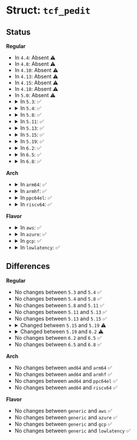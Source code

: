 # Struct: <code>tcf_pedit</code>

## Status
<b>Regular</b>
<ul>
<li>
In <code>4.4</code>: Absent ⚠️
</li>
<li>
In <code>4.8</code>: Absent ⚠️
</li>
<li>
In <code>4.10</code>: Absent ⚠️
</li>
<li>
In <code>4.13</code>: Absent ⚠️
</li>
<li>
In <code>4.15</code>: Absent ⚠️
</li>
<li>
In <code>4.18</code>: Absent ⚠️
</li>
<li>
In <code>5.0</code>: Absent ⚠️
</li>
<li>
<details>
<summary>In <code>5.3</code>: ✅</summary>

```c
struct tcf_pedit {
    struct tc_action common;
    unsigned char tcfp_nkeys;
    unsigned char tcfp_flags;
    struct tc_pedit_key *tcfp_keys;
    struct tcf_pedit_key_ex *tcfp_keys_ex;
};
```
</details>
</li>
<li>
<details>
<summary>In <code>5.4</code>: ✅</summary>

```c
struct tcf_pedit {
    struct tc_action common;
    unsigned char tcfp_nkeys;
    unsigned char tcfp_flags;
    struct tc_pedit_key *tcfp_keys;
    struct tcf_pedit_key_ex *tcfp_keys_ex;
};
```
</details>
</li>
<li>
<details>
<summary>In <code>5.8</code>: ✅</summary>

```c
struct tcf_pedit {
    struct tc_action common;
    unsigned char tcfp_nkeys;
    unsigned char tcfp_flags;
    struct tc_pedit_key *tcfp_keys;
    struct tcf_pedit_key_ex *tcfp_keys_ex;
};
```
</details>
</li>
<li>
<details>
<summary>In <code>5.11</code>: ✅</summary>

```c
struct tcf_pedit {
    struct tc_action common;
    unsigned char tcfp_nkeys;
    unsigned char tcfp_flags;
    struct tc_pedit_key *tcfp_keys;
    struct tcf_pedit_key_ex *tcfp_keys_ex;
};
```
</details>
</li>
<li>
<details>
<summary>In <code>5.13</code>: ✅</summary>

```c
struct tcf_pedit {
    struct tc_action common;
    unsigned char tcfp_nkeys;
    unsigned char tcfp_flags;
    struct tc_pedit_key *tcfp_keys;
    struct tcf_pedit_key_ex *tcfp_keys_ex;
};
```
</details>
</li>
<li>
<details>
<summary>In <code>5.15</code>: ✅</summary>

```c
struct tcf_pedit {
    struct tc_action common;
    unsigned char tcfp_nkeys;
    unsigned char tcfp_flags;
    struct tc_pedit_key *tcfp_keys;
    struct tcf_pedit_key_ex *tcfp_keys_ex;
};
```
</details>
</li>
<li>
<details>
<summary>In <code>5.19</code>: ✅</summary>

```c
struct tcf_pedit {
    struct tc_action common;
    unsigned char tcfp_nkeys;
    unsigned char tcfp_flags;
    u32 tcfp_off_max_hint;
    struct tc_pedit_key *tcfp_keys;
    struct tcf_pedit_key_ex *tcfp_keys_ex;
};
```
</details>
</li>
<li>
<details>
<summary>In <code>6.2</code>: ✅</summary>

```c
struct tcf_pedit {
    struct tc_action common;
    struct tcf_pedit_parms *parms;
};
```
</details>
</li>
<li>
<details>
<summary>In <code>6.5</code>: ✅</summary>

```c
struct tcf_pedit {
    struct tc_action common;
    struct tcf_pedit_parms *parms;
};
```
</details>
</li>
<li>
<details>
<summary>In <code>6.8</code>: ✅</summary>

```c
struct tcf_pedit {
    struct tc_action common;
    struct tcf_pedit_parms *parms;
};
```
</details>
</li>
</ul>
<b>Arch</b>
<ul>
<li>
<details>
<summary>In <code>arm64</code>: ✅</summary>

```c
struct tcf_pedit {
    struct tc_action common;
    unsigned char tcfp_nkeys;
    unsigned char tcfp_flags;
    struct tc_pedit_key *tcfp_keys;
    struct tcf_pedit_key_ex *tcfp_keys_ex;
};
```
</details>
</li>
<li>
<details>
<summary>In <code>armhf</code>: ✅</summary>

```c
struct tcf_pedit {
    struct tc_action common;
    unsigned char tcfp_nkeys;
    unsigned char tcfp_flags;
    struct tc_pedit_key *tcfp_keys;
    struct tcf_pedit_key_ex *tcfp_keys_ex;
};
```
</details>
</li>
<li>
<details>
<summary>In <code>ppc64el</code>: ✅</summary>

```c
struct tcf_pedit {
    struct tc_action common;
    unsigned char tcfp_nkeys;
    unsigned char tcfp_flags;
    struct tc_pedit_key *tcfp_keys;
    struct tcf_pedit_key_ex *tcfp_keys_ex;
};
```
</details>
</li>
<li>
<details>
<summary>In <code>riscv64</code>: ✅</summary>

```c
struct tcf_pedit {
    struct tc_action common;
    unsigned char tcfp_nkeys;
    unsigned char tcfp_flags;
    struct tc_pedit_key *tcfp_keys;
    struct tcf_pedit_key_ex *tcfp_keys_ex;
};
```
</details>
</li>
</ul>
<b>Flavor</b>
<ul>
<li>
<details>
<summary>In <code>aws</code>: ✅</summary>

```c
struct tcf_pedit {
    struct tc_action common;
    unsigned char tcfp_nkeys;
    unsigned char tcfp_flags;
    struct tc_pedit_key *tcfp_keys;
    struct tcf_pedit_key_ex *tcfp_keys_ex;
};
```
</details>
</li>
<li>
<details>
<summary>In <code>azure</code>: ✅</summary>

```c
struct tcf_pedit {
    struct tc_action common;
    unsigned char tcfp_nkeys;
    unsigned char tcfp_flags;
    struct tc_pedit_key *tcfp_keys;
    struct tcf_pedit_key_ex *tcfp_keys_ex;
};
```
</details>
</li>
<li>
<details>
<summary>In <code>gcp</code>: ✅</summary>

```c
struct tcf_pedit {
    struct tc_action common;
    unsigned char tcfp_nkeys;
    unsigned char tcfp_flags;
    struct tc_pedit_key *tcfp_keys;
    struct tcf_pedit_key_ex *tcfp_keys_ex;
};
```
</details>
</li>
<li>
<details>
<summary>In <code>lowlatency</code>: ✅</summary>

```c
struct tcf_pedit {
    struct tc_action common;
    unsigned char tcfp_nkeys;
    unsigned char tcfp_flags;
    struct tc_pedit_key *tcfp_keys;
    struct tcf_pedit_key_ex *tcfp_keys_ex;
};
```
</details>
</li>
</ul>

## Differences
<b>Regular</b>
<ul>
<li>
No changes between <code>5.3</code> and <code>5.4</code> ✅
</li>
<li>
No changes between <code>5.4</code> and <code>5.8</code> ✅
</li>
<li>
No changes between <code>5.8</code> and <code>5.11</code> ✅
</li>
<li>
No changes between <code>5.11</code> and <code>5.13</code> ✅
</li>
<li>
No changes between <code>5.13</code> and <code>5.15</code> ✅
</li>
<li>
<details>
<summary>Changed between <code>5.15</code> and <code>5.19</code> ⚠️</summary>
<ul>
<li>
<b>Field added. </b>
<code>u32 tcfp_off_max_hint</code>
</li>
</ul>
</details>
</li>
<li>
<details>
<summary>Changed between <code>5.19</code> and <code>6.2</code> ⚠️</summary>
<ul>
<li>
<b>Field added. </b>
<code>struct tcf_pedit_parms *parms</code>
</li>
<li>
<b>Field removed. </b>
<code>unsigned char tcfp_nkeys</code>
</li>
<li>
<b>Field removed. </b>
<code>unsigned char tcfp_flags</code>
</li>
<li>
<b>Field removed. </b>
<code>u32 tcfp_off_max_hint</code>
</li>
<li>
<b>Field removed. </b>
<code>struct tc_pedit_key *tcfp_keys</code>
</li>
<li>
<b>Field removed. </b>
<code>struct tcf_pedit_key_ex *tcfp_keys_ex</code>
</li>
</ul>
</details>
</li>
<li>
No changes between <code>6.2</code> and <code>6.5</code> ✅
</li>
<li>
No changes between <code>6.5</code> and <code>6.8</code> ✅
</li>
</ul>
<b>Arch</b>
<ul>
<li>
No changes between <code>amd64</code> and <code>arm64</code> ✅
</li>
<li>
No changes between <code>amd64</code> and <code>armhf</code> ✅
</li>
<li>
No changes between <code>amd64</code> and <code>ppc64el</code> ✅
</li>
<li>
No changes between <code>amd64</code> and <code>riscv64</code> ✅
</li>
</ul>
<b>Flavor</b>
<ul>
<li>
No changes between <code>generic</code> and <code>aws</code> ✅
</li>
<li>
No changes between <code>generic</code> and <code>azure</code> ✅
</li>
<li>
No changes between <code>generic</code> and <code>gcp</code> ✅
</li>
<li>
No changes between <code>generic</code> and <code>lowlatency</code> ✅
</li>
</ul>
